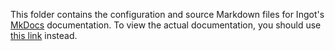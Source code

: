 This folder contains the configuration and source Markdown files for Ingot's [MkDocs](http://www.mkdocs.org/) documentation. To view the actual documentation, you should use [this link](https://memorypenguin.github.io/rbxingot) instead.